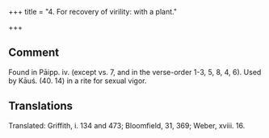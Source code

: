 +++
title = "4. For recovery of virility: with a plant."

+++
## Comment
Found in Pāipp. iv. (except vs. 7, and in the verse-order 1-3, 5, 8, 4, 6). Used by Kāuś. (40. 14) in a rite for sexual vigor.


## Translations
Translated: Griffith, i. 134 and 473; Bloomfield, 31, 369; Weber, xviii. 16.
